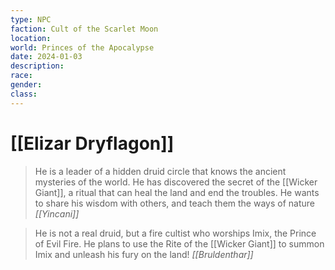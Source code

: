 ```yaml
---
type: NPC
faction: Cult of the Scarlet Moon
location: 
world: Princes of the Apocalypse
date: 2024-01-03
description: 
race: 
gender: 
class:
---
```

# [[Elizar Dryflagon]]

> He is a leader of a hidden druid circle that knows the ancient mysteries of the world. He has discovered the secret of the [[Wicker Giant]], a ritual that can heal the land and end the troubles. He wants to share his wisdom with others, and teach them the ways of nature
> *[[Yincani]]*

> He is not a real druid, but a fire cultist who worships Imix, the Prince of Evil Fire. He plans to use the Rite of the [[Wicker Giant]] to summon Imix and unleash his fury on the land!
> *[[Bruldenthar]]*